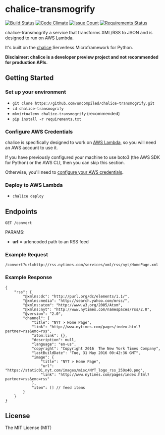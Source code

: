 # chalice-transmogrify

[![Build Status](https://travis-ci.org/uncompiled/chalice-transmogrify.svg?branch=master)](https://travis-ci.org/uncompiled/chalice-transmogrify)
[![Code Climate](https://codeclimate.com/github/uncompiled/chalice-transmogrify/badges/gpa.svg)](https://codeclimate.com/github/uncompiled/chalice-transmogrify)
[![Issue Count](https://codeclimate.com/github/uncompiled/chalice-transmogrify/badges/issue_count.svg)](https://codeclimate.com/github/uncompiled/chalice-transmogrify)
[![Requirements Status](https://requires.io/github/uncompiled/chalice-transmogrify/requirements.svg?branch=master)](https://requires.io/github/uncompiled/chalice-transmogrify/requirements/?branch=master)

chalice-transmogrify a service that transforms XML/RSS to JSON and is 
designed to run on AWS Lambda.

It's built on the [chalice](https://github.com/awslabs/chalice)
Serverless Microframework for Python.

**Disclaimer: chalice is a developer preview project and not recommended
for production APIs.**

## Getting Started

### Set up your environment

- `git clone https://github.com/uncompiled/chalice-transmogrify.git`
- `cd chalice-transmogrify`
- `mkvirtualenv chalice-transmogrify` (recommended)
- `pip install -r requirements.txt`

### Configure AWS Credentials
 
chalice is specifically designed to work on [AWS Lambda](https://aws.amazon.com/lambda/),
so you will need an AWS account to use it.

If you have previously configured your machine to use boto3
(the AWS SDK for Python) or the AWS CLI, then you can skip this section.

Otherwise, you'll need to [configure your AWS credentials](http://boto3.readthedocs.io/en/latest/guide/configuration.html).

### Deploy to AWS Lambda

- `chalice deploy`

## Endpoints

```
GET /convert
```

PARAMS:

- **url** = urlencoded path to an RSS feed


### Example Request
`/convert?url=http://rss.nytimes.com/services/xml/rss/nyt/HomePage.xml`

### Example Response
```
{
    "rss": {
        "@xmlns:dc": "http://purl.org/dc/elements/1.1/",
        "@xmlns:media": "http://search.yahoo.com/mrss/",
        "@xmlns:atom": "http://www.w3.org/2005/Atom",
        "@xmlns:nyt": "http://www.nytimes.com/namespaces/rss/2.0",
        "@version": "2.0",
        "channel": {
            "title": "NYT > Home Page",
            "link": "http://www.nytimes.com/pages/index.html?partner=rss&emc=rss",
            "atom:link": {},
            "description": null,
            "language": "en-us",
            "copyright": "Copyright 2016  The New York Times Company",
            "lastBuildDate": "Tue, 31 May 2016 00:42:36 GMT",
            "image": {
                "title": "NYT > Home Page",
                "url": "https://static01.nyt.com/images/misc/NYT_logo_rss_250x40.png",
                "link": "http://www.nytimes.com/pages/index.html?partner=rss&emc=rss"
            },
            "item": [] // feed items
        }
    }
}
```

## License

The MIT License (MIT)